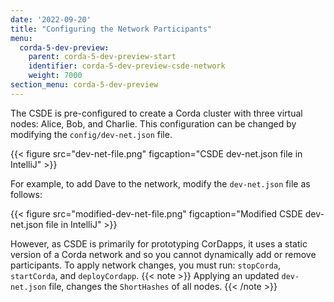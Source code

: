 ```yaml
---
date: '2022-09-20'
title: "Configuring the Network Participants"
menu:
  corda-5-dev-preview:
    parent: corda-5-dev-preview-start
    identifier: corda-5-dev-preview-csde-network
    weight: 7000
section_menu: corda-5-dev-preview
---
```

The CSDE is pre-configured to create a Corda cluster with three virtual nodes: Alice, Bob, and Charlie.
This configuration can be changed by modifying the `config/dev-net.json` file.

{{< figure src="dev-net-file.png" figcaption="CSDE dev-net.json file in IntelliJ" >}}

For example, to add Dave to the network, modify the `dev-net.json` file as follows:

{{< figure src="modified-dev-net-file.png" figcaption="Modified CSDE dev-net.json file in IntelliJ" >}}

However, as CSDE is primarily for prototyping CorDapps, it uses a static version of a Corda network and so you cannot dynamically add or remove participants. To apply network changes, you must run: `stopCorda`, `startCorda`, and `deployCordapp`.
{{< note >}}
Applying an updated `dev-net.json` file, changes the `ShortHashes` of all nodes.
{{< /note >}}
